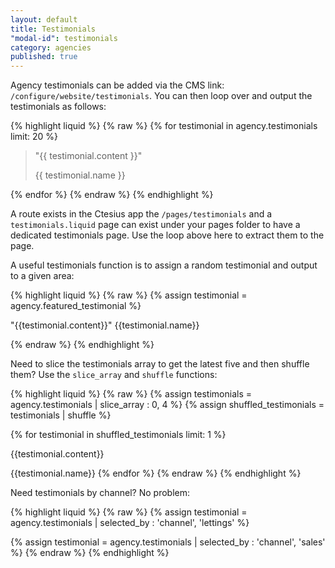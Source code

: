 ```yaml
---
layout: default
title: Testimonials
"modal-id": testimonials
category: agencies
published: true
---
```


Agency testimonials can be added via the CMS link: ``/configure/website/testimonials``. You can then loop over and output the testimonials as follows:

{% highlight liquid %}
{% raw %}
{% for testimonial in agency.testimonials limit: 20 %}
 <blockquote>
  <p>"{{ testimonial.content }}"</p>
  <p>{{ testimonial.name }}</p>
 </blockquote>
{% endfor %}
{% endraw %}
{% endhighlight %}

A route exists in the Ctesius app the ``/pages/testimonials`` and a ``testimonials.liquid`` page can exist under your pages folder to have a dedicated testimonials page. Use the loop above here to extract them to the page.

A useful testimonials function is to assign a random testimonial and output to a given area:

{% highlight liquid %}
{% raw %}
{% assign testimonial = agency.featured_testimonial %}
<p>
 "{{testimonial.content}}"
 <span class="author">{{testimonial.name}}</span>
</p>
{% endraw %}
{% endhighlight %}

Need to slice the testimonials array to get the latest five and then shuffle them? Use the ``slice_array`` and ``shuffle`` functions:

{% highlight liquid %}
{% raw %}
{% assign testimonials = agency.testimonials | slice_array : 0, 4 %}
{% assign shuffled_testimonials = testimonials | shuffle %}

{% for testimonial in shuffled_testimonials limit: 1 %}
 <p>{{testimonial.content}}</p>
 <span class="author">{{testimonial.name}}</span>
{% endfor %}
{% endraw %}
{% endhighlight %}

Need testimonials by channel? No problem:

{% highlight liquid %}
{% raw %}
{% assign testimonial = agency.testimonials | selected_by : 'channel', 'lettings' %}

{% assign testimonial = agency.testimonials | selected_by : 'channel', 'sales' %}
{% endraw %}
{% endhighlight %}
